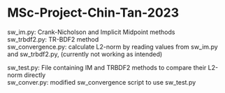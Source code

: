 # MSc-Project-Chin-Tan-2023 

sw_im.py: Crank-Nicholson and Implicit Midpoint methods \
sw_trbdf2.py: TR-BDF2 method \
sw_convergence.py: calculate L2-norm by reading values from sw_im.py and sw_trbdf2.py, (currently not working as intended) 

sw_test.py: File containing IM and TRBDF2 methods to compare their L2-norm directly \
sw_conver.py: modified sw_convergence script to use sw_test.py 
